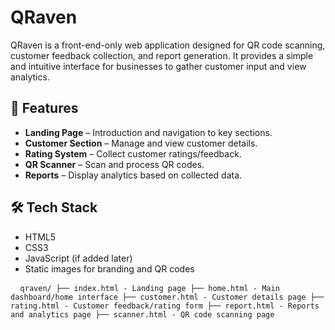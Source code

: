 # QRaven

QRaven is a front-end-only web application designed for QR code scanning, customer feedback collection, and report generation. It provides a simple and intuitive interface for businesses to gather customer input and view analytics.

## 📌 Features
- **Landing Page** – Introduction and navigation to key sections.
- **Customer Section** – Manage and view customer details.
- **Rating System** – Collect customer ratings/feedback.
- **QR Scanner** – Scan and process QR codes.
- **Reports** – Display analytics based on collected data.

## 🛠️ Tech Stack
- HTML5
- CSS3
- JavaScript (if added later)
- Static images for branding and QR codes

<pre> <code> qraven/ ├── index.html - Landing page ├── home.html - Main dashboard/home interface ├── customer.html - Customer details page ├── rating.html - Customer feedback/rating form ├── report.html - Reports and analytics page ├── scanner.html - QR code scanning page
